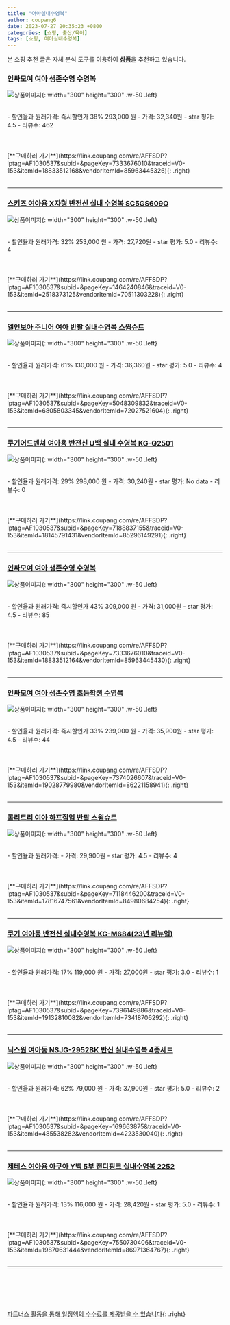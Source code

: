 ```yaml
---
title: "여아실내수영복"
author: coupang6
date: 2023-07-27 20:35:23 +0800
categories: [쇼핑, 출산/육아]
tags: [쇼핑, 여아실내수영복]
---
```


본 쇼핑 추천 글은 자체 분석 도구를 이용하여 [**상품**](https://link.coupang.com/a/bao1ui)을 추천하고 있습니다.

### [인싸모여 여아 생존수영 수영복](https://link.coupang.com/re/AFFSDP?lptag=AF1030537&subid=&pageKey=7333676010&traceid=V0-153&itemId=18833512168&vendorItemId=85963445326)

![상품이미지](https://thumbnail6.coupangcdn.com/thumbnails/remote/230x230ex/image/vendor_inventory/bafd/5a3b4bd54f272e3f906df9109c51843765de1c26f256603fc3094376535b.jpg){: width="300" height="300" .w-50 .left}


<br>
- 할인율과 원래가격: 즉시할인가 38%  293,000   원
- 가격: 32,340원
- star 평가: 4.5
- 리뷰수: 462
<br>
<br>
<br>
<br>
[**구매하러 가기**](https://link.coupang.com/re/AFFSDP?lptag=AF1030537&subid=&pageKey=7333676010&traceid=V0-153&itemId=18833512168&vendorItemId=85963445326){: .right}
<br>
<br>

---

### [스키즈 여아용 X자형 반전신 실내 수영복 SC5GS609O](https://link.coupang.com/re/AFFSDP?lptag=AF1030537&subid=&pageKey=1464240846&traceid=V0-153&itemId=2518373125&vendorItemId=70511303228)

![상품이미지](https://thumbnail10.coupangcdn.com/thumbnails/remote/230x230ex/image/retail/images/2020/04/14/13/3/f3aa478e-0c1d-4a12-b042-c5b1eff1a995.jpg){: width="300" height="300" .w-50 .left}


<br>
- 할인율과 원래가격: 32%  253,000   원
- 가격: 27,720원
- star 평가: 5.0
- 리뷰수: 4
<br>
<br>
<br>
<br>
[**구매하러 가기**](https://link.coupang.com/re/AFFSDP?lptag=AF1030537&subid=&pageKey=1464240846&traceid=V0-153&itemId=2518373125&vendorItemId=70511303228){: .right}
<br>
<br>

---

### [엘인보아 주니어 여아 반팔 실내수영복 스윔슈트](https://link.coupang.com/re/AFFSDP?lptag=AF1030537&subid=&pageKey=5048309832&traceid=V0-153&itemId=6805803345&vendorItemId=72027521604)

![상품이미지](https://thumbnail7.coupangcdn.com/thumbnails/remote/230x230ex/image/vendor_inventory/97f2/cd0d20a24b80bf8aa8a3ea80916f4d350db89a7638c6852126665b7b0858.jpg){: width="300" height="300" .w-50 .left}


<br>
- 할인율과 원래가격: 61%  130,000   원
- 가격: 36,360원
- star 평가: 5.0
- 리뷰수: 4
<br>
<br>
<br>
<br>
[**구매하러 가기**](https://link.coupang.com/re/AFFSDP?lptag=AF1030537&subid=&pageKey=5048309832&traceid=V0-153&itemId=6805803345&vendorItemId=72027521604){: .right}
<br>
<br>

---

### [쿠기어드벤쳐 여아용 반전신 U백 실내 수영복 KG-Q2501](https://link.coupang.com/re/AFFSDP?lptag=AF1030537&subid=&pageKey=7188837155&traceid=V0-153&itemId=18145791431&vendorItemId=85296149291)

![상품이미지](https://thumbnail7.coupangcdn.com/thumbnails/remote/230x230ex/image/rs_quotation_api/3at9brie/d3bc0bc5f2cf4acb9446656a58d34070.jpg){: width="300" height="300" .w-50 .left}


<br>
- 할인율과 원래가격: 29%  298,000   원
- 가격: 30,240원
- star 평가: No data
- 리뷰수: 0
<br>
<br>
<br>
<br>
[**구매하러 가기**](https://link.coupang.com/re/AFFSDP?lptag=AF1030537&subid=&pageKey=7188837155&traceid=V0-153&itemId=18145791431&vendorItemId=85296149291){: .right}
<br>
<br>

---

### [인싸모여 여아 생존수영 수영복](https://link.coupang.com/re/AFFSDP?lptag=AF1030537&subid=&pageKey=7333676010&traceid=V0-153&itemId=18833512164&vendorItemId=85963445430)

![상품이미지](https://thumbnail7.coupangcdn.com/thumbnails/remote/230x230ex/image/vendor_inventory/32ee/38b21d85885f499349ffaf50e6643e7b82565ef7c8b5c5715f96b039e183.jpg){: width="300" height="300" .w-50 .left}


<br>
- 할인율과 원래가격: 즉시할인가 43%  309,000   원
- 가격: 31,000원
- star 평가: 4.5
- 리뷰수: 85
<br>
<br>
<br>
<br>
[**구매하러 가기**](https://link.coupang.com/re/AFFSDP?lptag=AF1030537&subid=&pageKey=7333676010&traceid=V0-153&itemId=18833512164&vendorItemId=85963445430){: .right}
<br>
<br>

---

### [인싸모여 여아 생존수영 초등학생 수영복](https://link.coupang.com/re/AFFSDP?lptag=AF1030537&subid=&pageKey=7374026607&traceid=V0-153&itemId=19028779980&vendorItemId=86221158941)

![상품이미지](https://thumbnail8.coupangcdn.com/thumbnails/remote/230x230ex/image/vendor_inventory/0d78/9c658a1ea31816d36cba77c36907296f768aa157614adc25839444b02836.jpg){: width="300" height="300" .w-50 .left}


<br>
- 할인율과 원래가격: 즉시할인가 33%  239,000   원
- 가격: 35,900원
- star 평가: 4.5
- 리뷰수: 44
<br>
<br>
<br>
<br>
[**구매하러 가기**](https://link.coupang.com/re/AFFSDP?lptag=AF1030537&subid=&pageKey=7374026607&traceid=V0-153&itemId=19028779980&vendorItemId=86221158941){: .right}
<br>
<br>

---

### [롤리트리 여아 하프집업 반팔 스윔슈트](https://link.coupang.com/re/AFFSDP?lptag=AF1030537&subid=&pageKey=7118446200&traceid=V0-153&itemId=17816747561&vendorItemId=84980684254)

![상품이미지](https://thumbnail9.coupangcdn.com/thumbnails/remote/230x230ex/image/retail/images/4406262018287607-626259e9-5857-4e40-901b-c3b9e0709cb2.jpg){: width="300" height="300" .w-50 .left}


<br>
- 할인율과 원래가격: 
- 가격: 29,900원
- star 평가: 4.5
- 리뷰수: 4
<br>
<br>
<br>
<br>
[**구매하러 가기**](https://link.coupang.com/re/AFFSDP?lptag=AF1030537&subid=&pageKey=7118446200&traceid=V0-153&itemId=17816747561&vendorItemId=84980684254){: .right}
<br>
<br>

---

### [쿠기 여아동 반전신 실내수영복 KG-M684(23년 리뉴얼)](https://link.coupang.com/re/AFFSDP?lptag=AF1030537&subid=&pageKey=7396149886&traceid=V0-153&itemId=19132810082&vendorItemId=73418706292)

![상품이미지](https://thumbnail6.coupangcdn.com/thumbnails/remote/230x230ex/image/vendor_inventory/91c8/206d8a3afd2805bc35dbb9b5c7da514d55487b5f3c4a96379c1676455cd7.jpg){: width="300" height="300" .w-50 .left}


<br>
- 할인율과 원래가격: 17%  119,000   원
- 가격: 27,000원
- star 평가: 3.0
- 리뷰수: 1
<br>
<br>
<br>
<br>
[**구매하러 가기**](https://link.coupang.com/re/AFFSDP?lptag=AF1030537&subid=&pageKey=7396149886&traceid=V0-153&itemId=19132810082&vendorItemId=73418706292){: .right}
<br>
<br>

---

### [닉스원 여아동 NSJG-2952BK 반신 실내수영복 4종세트](https://link.coupang.com/re/AFFSDP?lptag=AF1030537&subid=&pageKey=169663875&traceid=V0-153&itemId=485538282&vendorItemId=4223530040)

![상품이미지](https://thumbnail10.coupangcdn.com/thumbnails/remote/230x230ex/image/operator/485538282/3cb6f34e-0114-e058-86c0-3f4a82c0e9cf.jpg){: width="300" height="300" .w-50 .left}


<br>
- 할인율과 원래가격: 62%  79,000   원
- 가격: 37,900원
- star 평가: 5.0
- 리뷰수: 2
<br>
<br>
<br>
<br>
[**구매하러 가기**](https://link.coupang.com/re/AFFSDP?lptag=AF1030537&subid=&pageKey=169663875&traceid=V0-153&itemId=485538282&vendorItemId=4223530040){: .right}
<br>
<br>

---

### [제테스 여아용 아쿠아 Y백 5부 캔디핑크 실내수영복 2252](https://link.coupang.com/re/AFFSDP?lptag=AF1030537&subid=&pageKey=7550730406&traceid=V0-153&itemId=19870631444&vendorItemId=86971364767)

![상품이미지](https://thumbnail10.coupangcdn.com/thumbnails/remote/230x230ex/image/rs_quotation_api/4bxm74vp/95cb4259e3f34db7b99bf2afc772cc6f.jpg){: width="300" height="300" .w-50 .left}


<br>
- 할인율과 원래가격: 13%  116,000   원
- 가격: 28,420원
- star 평가: 5.0
- 리뷰수: 1
<br>
<br>
<br>
<br>
[**구매하러 가기**](https://link.coupang.com/re/AFFSDP?lptag=AF1030537&subid=&pageKey=7550730406&traceid=V0-153&itemId=19870631444&vendorItemId=86971364767){: .right}
<br>
<br>

---
<br><br><br><br><br> [파트너스 활동을 통해 일정액의 수수료를 제공받을 수 있습니다](https://link.coupang.com/a/bao1ui){: .right}
